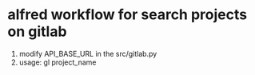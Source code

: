 # alfred workflow for search projects on gitlab


1. modify API_BASE_URL in the src/gitlab.py
2. usage: gl project\_name


